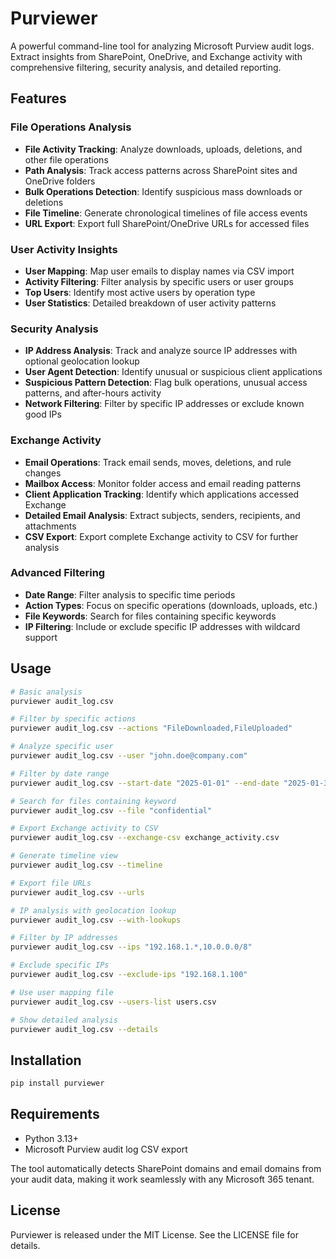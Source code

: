 # Purviewer

A powerful command-line tool for analyzing Microsoft Purview audit logs. Extract insights from SharePoint, OneDrive, and Exchange activity with comprehensive filtering, security analysis, and detailed reporting.

## Features

### File Operations Analysis

- **File Activity Tracking**: Analyze downloads, uploads, deletions, and other file operations
- **Path Analysis**: Track access patterns across SharePoint sites and OneDrive folders
- **Bulk Operations Detection**: Identify suspicious mass downloads or deletions
- **File Timeline**: Generate chronological timelines of file access events
- **URL Export**: Export full SharePoint/OneDrive URLs for accessed files

### User Activity Insights

- **User Mapping**: Map user emails to display names via CSV import
- **Activity Filtering**: Filter analysis by specific users or user groups
- **Top Users**: Identify most active users by operation type
- **User Statistics**: Detailed breakdown of user activity patterns

### Security Analysis

- **IP Address Analysis**: Track and analyze source IP addresses with optional geolocation lookup
- **User Agent Detection**: Identify unusual or suspicious client applications
- **Suspicious Pattern Detection**: Flag bulk operations, unusual access patterns, and after-hours activity
- **Network Filtering**: Filter by specific IP addresses or exclude known good IPs

### Exchange Activity

- **Email Operations**: Track email sends, moves, deletions, and rule changes
- **Mailbox Access**: Monitor folder access and email reading patterns
- **Client Application Tracking**: Identify which applications accessed Exchange
- **Detailed Email Analysis**: Extract subjects, senders, recipients, and attachments
- **CSV Export**: Export complete Exchange activity to CSV for further analysis

### Advanced Filtering

- **Date Range**: Filter analysis to specific time periods
- **Action Types**: Focus on specific operations (downloads, uploads, etc.)
- **File Keywords**: Search for files containing specific keywords
- **IP Filtering**: Include or exclude specific IP addresses with wildcard support

## Usage

```bash
# Basic analysis
purviewer audit_log.csv

# Filter by specific actions
purviewer audit_log.csv --actions "FileDownloaded,FileUploaded"

# Analyze specific user
purviewer audit_log.csv --user "john.doe@company.com"

# Filter by date range
purviewer audit_log.csv --start-date "2025-01-01" --end-date "2025-01-31"

# Search for files containing keyword
purviewer audit_log.csv --file "confidential"

# Export Exchange activity to CSV
purviewer audit_log.csv --exchange-csv exchange_activity.csv

# Generate timeline view
purviewer audit_log.csv --timeline

# Export file URLs
purviewer audit_log.csv --urls

# IP analysis with geolocation lookup
purviewer audit_log.csv --with-lookups

# Filter by IP addresses
purviewer audit_log.csv --ips "192.168.1.*,10.0.0.0/8"

# Exclude specific IPs
purviewer audit_log.csv --exclude-ips "192.168.1.100"

# Use user mapping file
purviewer audit_log.csv --users-list users.csv

# Show detailed analysis
purviewer audit_log.csv --details
```

## Installation

```bash
pip install purviewer
```

## Requirements

- Python 3.13+
- Microsoft Purview audit log CSV export

The tool automatically detects SharePoint domains and email domains from your audit data, making it work seamlessly with any Microsoft 365 tenant.

## License

Purviewer is released under the MIT License. See the LICENSE file for details.
